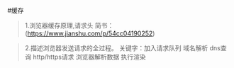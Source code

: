 #缓存
>1.浏览器缓存原理,请求头
简书：(https://www.jianshu.com/p/54cc04190252)

>2.描述浏览器发送请求的全过程。
关键字：加入请求队列 域名解析 dns查询 http/https请求 浏览器解析数据 执行渲染
